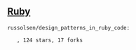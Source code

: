 ## [Ruby](http://www.ruby-lang.org/)

<!-- PROJECTS_LIST_START -->
    russolsen/design_patterns_in_ruby_code:

       , 124 stars, 17 forks
<!-- PROJECTS_LIST_END -->
